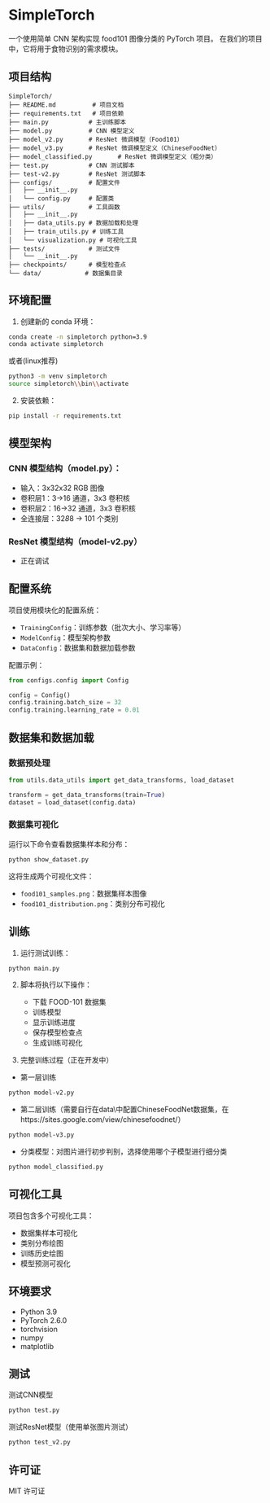 # SimpleTorch

一个使用简单 CNN 架构实现 food101 图像分类的 PyTorch 项目。
在我们的项目中，它将用于食物识别的需求模块。

## 项目结构

```
SimpleTorch/
├── README.md          # 项目文档
├── requirements.txt   # 项目依赖
├── main.py           # 主训练脚本
├── model.py          # CNN 模型定义
├── model_v2.py       # ResNet 微调模型（Food101）
├── model_v3.py       # ResNet 微调模型定义（ChineseFoodNet）
├── model_classified.py       # ResNet 微调模型定义（粗分类）
├── test.py           # CNN 测试脚本
├── test-v2.py        # ResNet 测试脚本
├── configs/          # 配置文件
│   ├── __init__.py
│   └── config.py     # 配置类
├── utils/            # 工具函数
│   ├── __init__.py
│   ├── data_utils.py # 数据加载和处理
│   ├── train_utils.py # 训练工具
│   └── visualization.py # 可视化工具
├── tests/            # 测试文件
│   └── __init__.py
├── checkpoints/      # 模型检查点
└── data/            # 数据集目录
```

## 环境配置

1. 创建新的 conda 环境：
```bash
conda create -n simpletorch python=3.9
conda activate simpletorch
```
或者(linux推荐)
```bash
python3 -m venv simpletorch
source simpletorch\\bin\\activate
```

2. 安装依赖：
```bash
pip install -r requirements.txt
```

## 模型架构

### CNN 模型结构（model.py）：
- 输入：3x32x32 RGB 图像
- 卷积层1：3->16 通道，3x3 卷积核
- 卷积层2：16->32 通道，3x3 卷积核
- 全连接层：32*8*8 -> 101 个类别

### ResNet 模型结构（model-v2.py）
- 正在调试

## 配置系统

项目使用模块化的配置系统：
- `TrainingConfig`：训练参数（批次大小、学习率等）
- `ModelConfig`：模型架构参数
- `DataConfig`：数据集和数据加载参数

配置示例：
```python
from configs.config import Config

config = Config()
config.training.batch_size = 32
config.training.learning_rate = 0.01
```

## 数据集和数据加载

### 数据预处理
```python
from utils.data_utils import get_data_transforms, load_dataset

transform = get_data_transforms(train=True)
dataset = load_dataset(config.data)
```

### 数据集可视化
运行以下命令查看数据集样本和分布：
```bash
python show_dataset.py
```
这将生成两个可视化文件：
- `food101_samples.png`：数据集样本图像
- `food101_distribution.png`：类别分布可视化

## 训练

1. 运行测试训练：
```bash
python main.py
```

2. 脚本将执行以下操作：
   - 下载 FOOD-101 数据集
   - 训练模型
   - 显示训练进度
   - 保存模型检查点
   - 生成训练可视化

3. 完整训练过程（正在开发中）
- 第一层训练
```bash
python model-v2.py
```
- 第二层训练（需要自行在data\中配置ChineseFoodNet数据集，在https://sites.google.com/view/chinesefoodnet/）
```bash
python model-v3.py
```
- 分类模型：对图片进行初步判别，选择使用哪个子模型进行细分类
```bash
python model_classified.py
```

## 可视化工具

项目包含多个可视化工具：
- 数据集样本可视化
- 类别分布绘图
- 训练历史绘图
- 模型预测可视化

## 环境要求

- Python 3.9
- PyTorch 2.6.0
- torchvision
- numpy
- matplotlib

## 测试
测试CNN模型
```bash
python test.py
```
测试ResNet模型（使用单张图片测试）
```bash
python test_v2.py
```


## 许可证

MIT 许可证 
